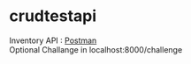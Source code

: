 # crudtestapi

Inventory API : [Postman](https://documenter.getpostman.com/view/17690728/UUxzAnUp)
<br>
Optional Challange in localhost:8000/challenge
